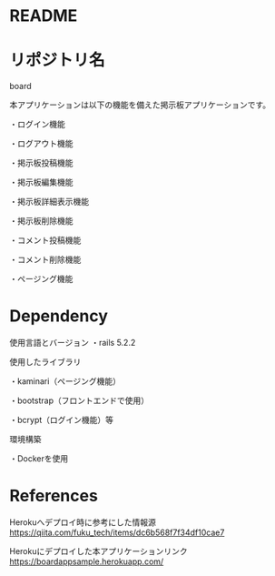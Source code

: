 # README
# リポジトリ名
board

本アプリケーションは以下の機能を備えた掲示板アプリケーションです。

・ログイン機能

・ログアウト機能

・掲示板投稿機能

・掲示板編集機能

・掲示板詳細表示機能

・掲示板削除機能

・コメント投稿機能

・コメント削除機能

・ページング機能

# Dependency
使用言語とバージョン
・rails 5.2.2

使用したライブラリ

・kaminari（ページング機能）

・bootstrap（フロントエンドで使用）

・bcrypt（ログイン機能）等

環境構築

・Dockerを使用

# References
Herokuへデプロイ時に参考にした情報源
https://qiita.com/fuku_tech/items/dc6b568f7f34df10cae7

Herokuにデプロイした本アプリケーションリンク
https://boardappsample.herokuapp.com/
